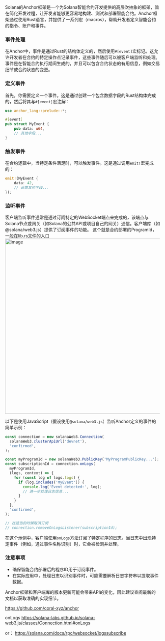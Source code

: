 Solana的Anchor框架是一个为Solana智能合约开发提供的高层次抽象的框架，旨在简化开发过程，让开发者能够更容易地构建、测试和部署智能合约。Anchor框架通过使用Rust语言，并提供了一系列宏（macros），帮助开发者定义智能合约的指令、账户和事件。

### 事件处理

在Anchor中，事件是通过Rust的结构体定义的，然后使用`#[event]`宏标记。这允许开发者在合约的特定操作点记录事件，这些事件随后可以被客户端监听和处理。事件是在智能合约执行期间生成的，并且可以包含合约状态的有用信息，例如交易细节或合约状态的变更。

### 定义事件

首先，你需要定义一个事件。这是通过创建一个包含数据字段的Rust结构体完成的，然后将其与`#[event]`宏注解：

```rust
use anchor_lang::prelude::*;

#[event]
pub struct MyEvent {
    pub data: u64,
    // 其他字段...
}
```

### 触发事件

在合约逻辑中，当特定条件满足时，可以触发事件。这是通过调用`emit!`宏完成的：

```rust
emit!(MyEvent {
    data: 42,
    // 设置其他字段...
});
```

### 监听事件

客户端监听事件通常是通过订阅特定的WebSocket端点来完成的，该端点与Solana节点或网关（如Solana的公共API或项目自己的网关）通信。客户端库（如@solana/web3.js）提供了订阅事件的功能。
这个就是合约部署的ProgramId，一般在lib.rs文件的入口
<img width="570" alt="image" src="https://github.com/OpenSource-DreamFactory/solana-miss/assets/3462559/d01d8268-2360-46be-ac2f-d0717dcdc724">

以下是使用JavaScript（假设使用`@solana/web3.js`）监听Anchor定义的事件的简单示例：

```javascript
const connection = new solanaWeb3.Connection(
  solanaWeb3.clusterApiUrl('devnet'),
  'confirmed',
);

const myProgramId = new solanaWeb3.PublicKey('MyProgramPublicKey...');
const subscriptionId = connection.onLogs(
  myProgramId,
  (logs, context) => {
    for (const log of logs.logs) {
      if (log.includes('MyEvent')) {
        console.log('Event detected:', log);
        // 进一步处理日志信息...
      }
    }
  },
  'confirmed',
);

// 在适当的时候取消订阅
// connection.removeOnLogsListener(subscriptionId);
```

在这个示例中，客户端使用`onLogs`方法订阅了特定程序的日志。当日志中出现特定事件（例如，通过事件名称识别）时，它会被检测并处理。

### 注意事项

- 确保智能合约部署后的程序ID用于订阅事件。
- 在实际应用中，处理日志以识别事件时，可能需要解析日志字符串以提取事件数据。

Anchor框架和客户端库的版本更新可能会带来API的变化，因此建议查阅最新的文档以获取准确的实现细节。

https://github.com/coral-xyz/anchor

onLogs
https://solana-labs.github.io/solana-web3.js/classes/Connection.html#onLogs

or：
https://solana.com/docs/rpc/websocket/logssubscribe
